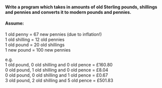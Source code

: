 #### Write a program which takes in amounts of old Sterling pounds, shillings and pennies and converts it to modern pounds and pennies.<br />
#### Assume:<br />
1 old penny = 67 new pennies (due to inflation!)<br />
1 old shilling = 12 old pennies<br />
1 old pound = 20 old shillings<br />
1 new pound = 100 new pennies<br />
 
e.g.<br/>
 1 old pound, 0 old shilling and 0 old pence = £160.80<br />
 0 old pound, 1 old shilling and 0 old pence = £8.04<br />
 0 old pound, 0 old shilling and 1 old pence = £0.67<br />
 3 old pound, 2 old shilling and 5 old pence = £501.83<br />
